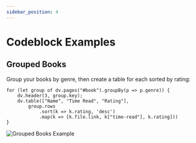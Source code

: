 ```yaml
---
sidebar_position: 4
---
```

# Codeblock Examples

## Grouped Books

Group your books by genre, then create a table for each sorted by rating:

```
for (let group of dv.pages("#book").groupBy(p => p.genre)) {
	dv.header(3, group.key);
	dv.table(["Name", "Time Read", "Rating"],
		group.rows
			.sort(k => k.rating, 'desc')
			.map(k => [k.file.link, k["time-read"], k.rating]))
}
```

![Grouped Books Example](/images/grouped-book-example.png)